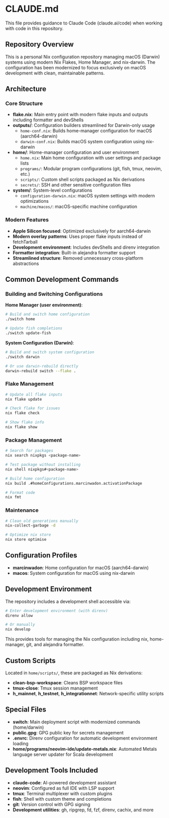 # CLAUDE.md

This file provides guidance to Claude Code (claude.ai/code) when working with code in this repository.

## Repository Overview

This is a personal Nix configuration repository managing macOS (Darwin) systems using modern Nix Flakes, Home Manager, and nix-darwin. The configuration has been modernized to focus exclusively on macOS development with clean, maintainable patterns.

## Architecture

### Core Structure
- **flake.nix**: Main entry point with modern flake inputs and outputs including formatter and devShells
- **outputs/**: Configuration builders streamlined for Darwin-only usage
  - `home-conf.nix`: Builds home-manager configuration for macOS (aarch64-darwin)
  - `darwin-conf.nix`: Builds macOS system configuration using nix-darwin
- **home/**: Home-manager configuration and user environment
  - `home.nix`: Main home configuration with user settings and package lists
  - `programs/`: Modular program configurations (git, fish, tmux, neovim, etc.)
  - `scripts/`: Custom shell scripts packaged as Nix derivations
  - `secrets/`: SSH and other sensitive configuration files
- **system/**: System-level configurations
  - `configuration-darwin.nix`: macOS system settings with modern optimizations
  - `machine/macos/`: macOS-specific machine configuration

### Modern Features
- **Apple Silicon focused**: Optimized exclusively for aarch64-darwin
- **Modern overlay patterns**: Uses proper flake inputs instead of fetchTarball
- **Development environment**: Includes devShells and direnv integration
- **Formatter integration**: Built-in alejandra formatter support
- **Streamlined structure**: Removed unnecessary cross-platform abstractions

## Common Development Commands

### Building and Switching Configurations

**Home Manager (user environment)**:
```bash
# Build and switch home configuration
./switch home

# Update fish completions
./switch update-fish
```

**System Configuration (Darwin)**:
```bash
# Build and switch system configuration
./switch darwin

# Or use darwin-rebuild directly
darwin-rebuild switch --flake .
```

### Flake Management

```bash
# Update all flake inputs
nix flake update

# Check flake for issues
nix flake check

# Show flake info
nix flake show
```

### Package Management

```bash
# Search for packages
nix search nixpkgs <package-name>

# Test package without installing
nix shell nixpkgs#<package-name>

# Build home configuration
nix build .#homeConfigurations.marcinwadon.activationPackage

# Format code
nix fmt
```

### Maintenance

```bash
# Clean old generations manually
nix-collect-garbage -d

# Optimize nix store
nix store optimise
```

## Configuration Profiles

- **marcinwadon**: Home configuration for macOS (aarch64-darwin)
- **macos**: System configuration for macOS using nix-darwin

## Development Environment

The repository includes a development shell accessible via:
```bash
# Enter development environment (with direnv)
direnv allow

# Or manually
nix develop
```

This provides tools for managing the Nix configuration including nix, home-manager, git, and alejandra formatter.

## Custom Scripts

Located in `home/scripts/`, these are packaged as Nix derivations:
- **clean-bsp-workspace**: Cleans BSP workspace files
- **tmux-close**: Tmux session management
- **h_mainnet**, **h_testnet**, **h_integrationnet**: Network-specific utility scripts

## Special Files

- **switch**: Main deployment script with modernized commands (home/darwin)
- **public.gpg**: GPG public key for secrets management
- **.envrc**: Direnv configuration for automatic development environment loading
- **home/programs/neovim-ide/update-metals.nix**: Automated Metals language server updater for Scala development

## Development Tools Included

- **claude-code**: AI-powered development assistant
- **neovim**: Configured as full IDE with LSP support
- **tmux**: Terminal multiplexer with custom plugins
- **fish**: Shell with custom theme and completions  
- **git**: Version control with GPG signing
- **Development utilities**: gh, ripgrep, fd, fzf, direnv, cachix, and more